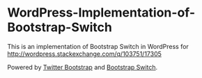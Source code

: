 WordPress-Implementation-of-Bootstrap-Switch
============================================

This is an implementation of Bootstrap Switch in WordPress for http://wordpress.stackexchange.com/q/103751/17305

Powered by [Twitter Bootstrap](http://github.com/twitter/bootstrap) and [Bootstrap Switch](https://github.com/nostalgiaz/bootstrap-switch).
